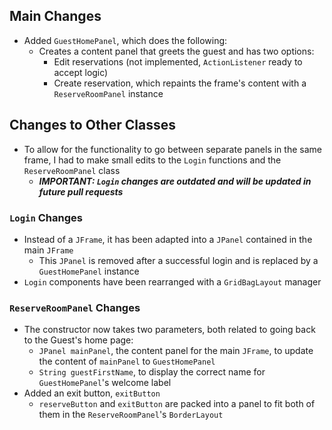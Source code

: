 ## Main Changes
- Added `GuestHomePanel`, which does the following:
    - Creates a content panel that greets the guest and has two options:
        - Edit reservations (not implemented, `ActionListener` ready to accept logic)
        - Create reservation, which repaints the frame's content with a `ReserveRoomPanel` instance
## Changes to Other Classes
- To allow for the functionality to go between separate panels in the same frame, I had to make small edits to the `Login` functions and the `ReserveRoomPanel` class
    - ***IMPORTANT: `Login` changes are outdated and will be updated in future pull requests***
### `Login` Changes
- Instead of a `JFrame`, it has been adapted into a `JPanel` contained in the main `JFrame`
    - This `JPanel` is removed after a successful login and is replaced by a `GuestHomePanel` instance
- `Login` components have been rearranged with a `GridBagLayout` manager
### `ReserveRoomPanel` Changes
- The constructor now takes two parameters, both related to going back to the Guest's home page:
    - `JPanel mainPanel`, the content panel for the main `JFrame`, to update the content of `mainPanel` to `GuestHomePanel`
    - `String guestFirstName`, to display the correct name for `GuestHomePanel`'s welcome label
- Added an exit button, `exitButton`
    - `reserveButton` and `exitButton` are packed into a panel to fit both of them in the `ReserveRoomPanel`'s `BorderLayout` 
